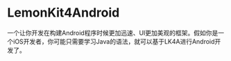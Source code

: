 # LemonKit4Android
一个让你开发在构建Android程序时候更加迅速、UI更加美观的框架。假如你是一个iOS开发者，你可能只需要学习Java的语法，就可以基于LK4A进行Android开发了。
